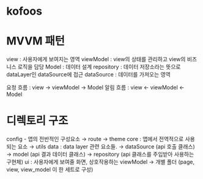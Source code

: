 # kofoos

# MVVM 패턴
view        : 사용자에게 보여지는 영역
viewModel   : view의 상태를 관리하고 view의 비즈니스 로직을 담당
Model       : 데이터 설계
repository  : 데이터 저장소라는 뜻으로 dataLayer인 dataSource에 접근
dataSource  : 데이터를 가져오는 영역

요청 흐름 : view → viewModel → Model
알림 흐름 : view ← viewModel ← Model

# 디렉토리 구조
config - 앱의 전반적인 구성요소
    → route
    → theme
core : 앱에서 전역적으로 사용되는 요소
    → utils
data : data layer 관련 요소들.
    → dataSource (api 호출 클래스)
    → model (api 결과 데이터 클래스)
    → repository (api 클래스를 주입받아 사용하는 구현체)
ui : 사용자에게 보여줄 화면, 상호작용하는 viewModel
    → 개별 폴더 (page, view, view_model 이 한 세트로 구성)